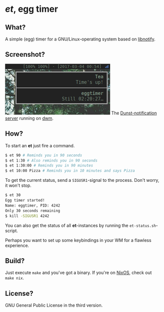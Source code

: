 # *et*, egg timer

## What?
A simple (egg) timer for a GNU/Linux-operating system based
on [libnotify](https://developer.gnome.org/libnotify/).

## Screenshot?
![et screenshot](example.jpg)
The [Dunst-notification server](http://www.knopwob.org/dunst/) running on
[dwm](http://dwm.suckless.org/).

## How?
To start an **et** just fire a command.
```bash
$ et 90 # Reminds you in 90 seconds
$ et 1:30 # Also reminds you in 90 seconds
$ et 1:30:00 # Reminds you in 90 minutes
$ et 10:00 Pizza # Reminds you in 10 minutes and says Pizza
```

To get the current status, send a `SIGUSR1`-signal to the process.
Don't worry, it won't stop.
```bash
$ et 30
Egg timer started!
Name: eggtimer, PID: 4242
Only 30 seconds remaining
$ kill -SIGUSR1 4242
```

You can also get the status of all **et**-instances by running
the `et-status.sh`-script.

Perhaps you want to set up some keybindings in your WM for a
flawless experience.

## Build?
Just execute `make` and you've got a binary. If you're on
[NixOS](https://nixos.org/), check out `make nix`.

## License?
GNU General Public License in the third version.
